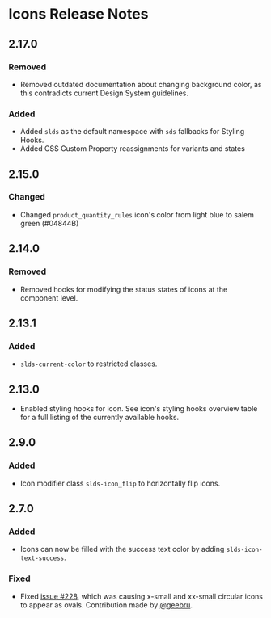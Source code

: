 <!-- Release notes authoring guidelines: http://keepachangelog.com/ -->

# Icons Release Notes

<!-- ## [Unreleased] -->

## 2.17.0

### Removed

- Removed outdated documentation about changing background color, as this contradicts current Design System guidelines.
### Added

- Added `slds` as the default namespace with `sds` fallbacks for Styling Hooks.
- Added CSS Custom Property reassignments for variants and states

## 2.15.0

### Changed

- Changed `product_quantity_rules` icon's color from light blue to salem green (#04844B)

## 2.14.0

### Removed

- Removed hooks for modifying the status states of icons at the component level.

## 2.13.1

### Added

- `slds-current-color` to restricted classes.

## 2.13.0

- Enabled styling hooks for icon. See icon's styling hooks overview table for a full listing of the currently available hooks.

## 2.9.0

### Added

- Icon modifier class `slds-icon_flip` to horizontally flip icons.

## 2.7.0

### Added

- Icons can now be filled with the success text color by adding `slds-icon-text-success`.

### Fixed

- Fixed [issue #228](https://github.com/salesforce-ux/design-system/issues/228), which was causing x-small and xx-small circular icons to appear as ovals. Contribution made by [@geebru](https://github.com/geebru).
